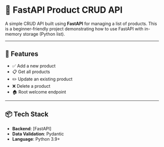 # 🛒 FastAPI Product CRUD API

A simple CRUD API built using **FastAPI** for managing a list of products. This is a beginner-friendly project demonstrating how to use FastAPI with in-memory storage (Python list).

---

## 🚀 Features

- ✅ Add a new product  
- 📋 Get all products  
- ✏️ Update an existing product  
- ❌ Delete a product  
- 🏠 Root welcome endpoint

---

## 📦 Tech Stack

- **Backend**: [FastAPI]
- **Data Validation**: Pydantic  
- **Language**: Python 3.9+
